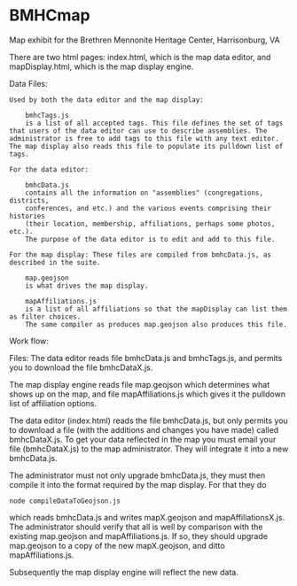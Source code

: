 # BMHCmap
Map exhibit for the Brethren Mennonite Heritage Center, Harrisonburg, VA

There are two html pages: index.html, which is the map data editor, and mapDisplay.html, which is the map display engine.

Data Files:

	Used by both the data editor and the map display:
		
		bmhcTags.js
		is a list of all accepted tags. This file defines the set of tags that users of the data editor can use to describe assemblies. The administrator is free to add tags to this file with any text editor. The map display also reads this file to populate its pulldown list of tags.

	For the data editor:
	
		bmhcData.js
		contains all the information on "assemblies" (congregations, districts, 
		conferences, and etc.) and the various events comprising their histories
		(their location, membership, affiliations, perhaps some photos, etc.).
		The purpose of the data editor is to edit and add to this file.

	For the map display: These files are compiled from bmhcData.js, as described in the suite.
	
		map.geojson 
		is what drives the map display.

		mapAffiliations.js
		is a list of all affiliations so that the mapDisplay can list them as filter choices. 
		The same compiler as produces map.geojson also produces this file.
		
	

Work flow:

Files: The data editor reads file bmhcData.js and bmhcTags.js, and 
permits you to download the file bmhcDataX.js.

The map display engine reads file map.geojson which determines what shows up on the map, 
and file mapAffiliations.js which gives it the pulldown list of affiliation options.
 
The data editor (index.html) reads the file bmhcData.js,
but only permits you to download a file (with the additions and changes you have made)
called bmhcDataX.js. To get your data reflected in the map you must email your file (bmhcDataX.js)
to the map administrator. They will integrate it into a new bmhcData.js.

The administrator must not only upgrade bmhcData.js, they must then compile it into 
the format required by the map display. For that they do

    node compileDataToGeojson.js

which reads bmhcData.js and writes mapX.geojson and mapAffiliationsX.js. The administrator 
should verify that all is well by comparison with the existing map.geojson 
and mapAffiliations.js.
If so, they should upgrade map.geojson to a copy of the new mapX.geojson, and 
ditto mapAffiliations.js.

Subsequently the map display engine will reflect the new data.

